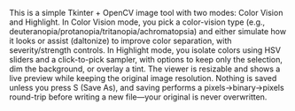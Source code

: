 This is a simple Tkinter + OpenCV image tool with two modes: Color Vision and Highlight.
In Color Vision mode, you pick a color-vision type (e.g., deuteranopia/protanopia/tritanopia/achromatopsia) and either simulate how it looks or assist (daltonize) to improve color separation, with severity/strength controls.
In Highlight mode, you isolate colors using HSV sliders and a click-to-pick sampler, with options to keep only the selection, dim the background, or overlay a tint.
The viewer is resizable and shows a live preview while keeping the original image resolution.
Nothing is saved unless you press S (Save As), and saving performs a pixels→binary→pixels round-trip before writing a new file—your original is never overwritten.
